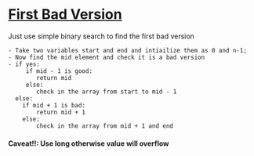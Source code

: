 # [First Bad Version](https://leetcode.com/problems/first-bad-version/)

Just use simple binary search to find the first bad version

```
- Take two variables start and end and intiailize them as 0 and n-1;
- Now find the mid element and check it is a bad version
- if yes:
     if mid - 1 is good:
        return mid
     else:
        check in the array from start to mid - 1
  else:
    if mid + 1 is bad:
        return mid + 1
    else:
        check in the array from mid + 1 and end

```

#### Caveat!!: Use long otherwise value will overflow
